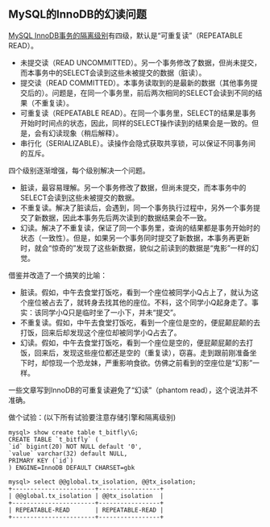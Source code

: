 ## [ ](http://dev.mysql.com/doc/refman/5.0/en/set-transaction.html)MySQL的InnoDB的幻读问题

[MySQL InnoDB事务的隔离级别](http://dev.mysql.com/doc/refman/5.0/en/set-transaction.html)有四级，默认是“可重复读”（REPEATABLE READ）。

* 未提交读（READ UNCOMMITTED）。另一个事务修改了数据，但尚未提交，而本事务中的SELECT会读到这些未被提交的数据（脏读）。
* 提交读（READ COMMITTED）。本事务读取到的是最新的数据（其他事务提交后的）。问题是，在同一个事务里，前后两次相同的SELECT会读到不同的结果（不重复读）。
* 可重复读（REPEATABLE READ）。在同一个事务里，SELECT的结果是事务开始时时间点的状态，因此，同样的SELECT操作读到的结果会是一致的。但是，会有幻读现象（稍后解释）。
* 串行化（SERIALIZABLE）。读操作会隐式获取共享锁，可以保证不同事务间的互斥。

四个级别逐渐增强，每个级别解决一个问题。

* 脏读，最容易理解。另一个事务修改了数据，但尚未提交，而本事务中的SELECT会读到这些未被提交的数据。
* 不重复读。解决了脏读后，会遇到，同一个事务执行过程中，另外一个事务提交了新数据，因此本事务先后两次读到的数据结果会不一致。
* 幻读。解决了不重复读，保证了同一个事务里，查询的结果都是事务开始时的状态（一致性）。但是，如果另一个事务同时提交了新数据，本事务再更新时，就会“惊奇的”发现了这些新数据，貌似之前读到的数据是“鬼影”一样的幻觉。

借鉴并改造了一个搞笑的比喻：

* 脏读。假如，中午去食堂打饭吃，看到一个座位被同学小Q占上了，就认为这个座位被占去了，就转身去找其他的座位。不料，这个同学小Q起身走了。事实：该同学小Q只是临时坐了一小下，并未“提交”。
* 不重复读。假如，中午去食堂打饭吃，看到一个座位是空的，便屁颠屁颠的去打饭，回来后却发现这个座位却被同学小Q占去了。
* 幻读。假如，中午去食堂打饭吃，看到一个座位是空的，便屁颠屁颠的去打饭，回来后，发现这些座位都还是空的（重复读），窃喜。走到跟前刚准备坐下时，却惊现一个恐龙妹，严重影响食欲。仿佛之前看到的空座位是“幻影”一样。

一些文章写到InnoDB的可重复读避免了“幻读”（phantom read），这个说法并不准确。

做个试验：\(以下所有试验要注意存储引擎和隔离级别\)

    mysql> show create table t_bitfly\G;
    CREATE TABLE `t_bitfly` (
    `id` bigint(20) NOT NULL default '0',
    `value` varchar(32) default NULL,
    PRIMARY KEY (`id`)
    ) ENGINE=InnoDB DEFAULT CHARSET=gbk

    mysql> select @@global.tx_isolation, @@tx_isolation;
    +-----------------------+-----------------+
    | @@global.tx_isolation | @@tx_isolation  |
    +-----------------------+-----------------+
    | REPEATABLE-READ       | REPEATABLE-READ |
    +-----------------------+-----------------+



